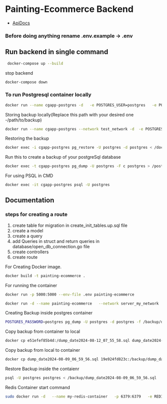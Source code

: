 
# Painting-Ecommerce Backend
- [ApiDocs](https://documenter.getpostman.com/view/26905530/2sA3rxqD9b)
### Before doing anything rename .env.example -> .env
## Run backend in single command
```bash
 docker-compose up --build
```
stop backend
```bash
docker-compose down
```

### To run Postgresql container locally

```bash
docker run --name cgapp-postgres -d   -e POSTGRES_USER=postgres   -e POSTGRES_PASSWORD=password   -e POSTGRES_DB=postgres   -p 5432:5432   postgres
```
Storing backup locally(Replace this path with your desired one -/path/to/backup)
```bash
docker run --name cgapp-postgres --network test_network -d  -e POSTGRES_USER=postgres  -e POSTGRES_PASSWORD=password -e POSTGRES_DB=postgres -v /home/ec2-user/postgresBackup:/docker-entrypoint-initdb.d  -p 5432:5432 postgres
```
Restoring the backup
```bash
docker exec -i cgapp-postgres pg_restore -U postgres -d postgres < /docker-entrypoint-initdb.d/dumpfile.dump
```
Run this to create a backup of your postgreSql database
```bash
docker exec -t cgapp-postgres pg_dump -U postgres -F c postgres > /postgresBackup/dumpfile.dump
```
For using PSQL in CMD
```bash
docker exec -it cgapp-postgres psql -U postgres
```


## Documentation

### steps for creating a route
1. create table for migration  in create_init_tables.up.sql file
2. create a model
3. create a query
4. add Queries in struct and return queries in database/open_db_connection.go file
5. create controllers
6. create route

For Creating Docker image.
```bash
docker build -t painting-ecommerce .
```

For running the container
```bash
docker run -p 5000:5000 --env-file .env painting-ecommerce
```
```bash
docker run -d --name painting-ecommerce   --network server_my_network   -e DB_HOST=cgapp-postgres   -e DB_PORT=5432   -e DB_USER=postgres   -e DB_PASSWORD=password   -e DB_NAME=postgres   -e DB_SSL_MODE=disable   -p 5000:5000   painting-ecommerce
```
Creating Backup inside postgres container
```bash
POSTGRES_PASSWORD=postgres pg_dump -U postgres -d postgres -f /backup/dump_date`date +%Y-%m-%d_%H_%M_%S`.sql
```
Copy backup from container to local
```bash
docker cp e51efef85b4d:/dump_date2024-08-12_07_55_58.sql dump_date2024-08-12_07_55_58.sql
```
Copy backup from local to container
```bash
docker cp dump_date2024-08-09_06_59_56.sql 19e924fd823c:/backup/dump_date2024-08-09_06_59_56.sql
```
Restore Backup inside the contaienr
```bash
psql -U postgres postgres < /backup/dump_date2024-08-09_06_59_56.sql 
```

Redis Container start command

```bash
sudo docker run -d   --name my-redis-container   -p 6379:6379   -e REDIS_PASSWORD="redis00"   -e REDIS_DB_NUMBER=0   redis:latest   redis-server --requirepass "redis00"
```
